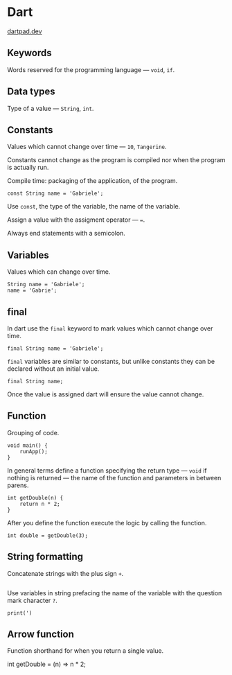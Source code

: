# Dart

[dartpad.dev]()

## Keywords

Words reserved for the programming language — `void`, `if`.

## Data types

Type of a value — `String`, `int`.

## Constants

Values which cannot change over time — `10`, `Tangerine`.

Constants cannot change as the program is compiled nor when the program is actually run.

Compile time: packaging of the application, of the program.

```
const String name = 'Gabriele';
```

Use `const`, the type of the variable, the name of the variable. 

Assign a value with the assigment operator — `=`.

Always end statements with a semicolon.

## Variables

Values which  can change over time.

```
String name = 'Gabriele';
name = 'Gabrie';
```
## final

In dart use the `final` keyword to mark values which cannot change over time.
```
final String name = 'Gabriele';
```
`final` variables are similar to constants, but unlike constants they can be declared without an initial value.
```
final String name;
```
Once the value is assigned dart will ensure the value cannot change.

## Function

Grouping of code.
```
void main() {
    runApp();
}
```
In general terms define a function specifying the return type — `void` if nothing is returned — the name of the function and parameters in between parens.
```
int getDouble(n) {
    return n * 2;
}
```
After you define the function execute the logic by calling the function.
```
int double = getDouble(3);
```

## String formatting

Concatenate strings with the plus sign `+`.

```
```

Use variables in string prefacing the name of the variable with the question mark character `?`.

```
print(')
```

## Arrow function

Function shorthand for when you return a single value.

int getDouble = (n) => n * 2;
